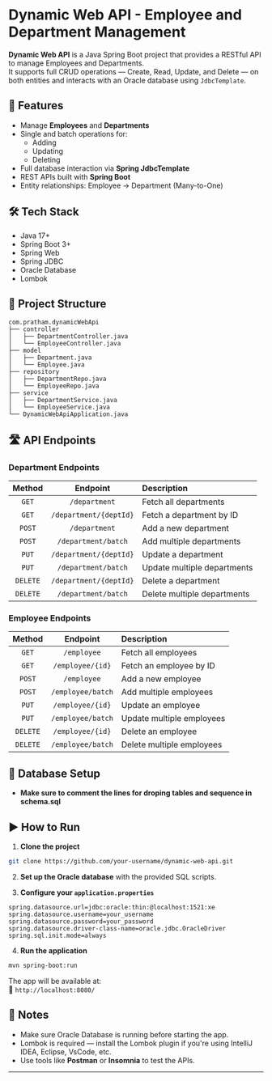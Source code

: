 # Dynamic Web API - Employee and Department Management

**Dynamic Web API** is a Java Spring Boot project that provides a RESTful API to manage Employees and Departments.  
It supports full CRUD operations — Create, Read, Update, and Delete — on both entities and interacts with an Oracle database using `JdbcTemplate`.

## 🚀 Features

- Manage **Employees** and **Departments**
- Single and batch operations for:
  - Adding
  - Updating
  - Deleting
- Full database interaction via **Spring JdbcTemplate**
- REST APIs built with **Spring Boot**
- Entity relationships: Employee → Department (Many-to-One)

## 🛠️ Tech Stack

- Java 17+
- Spring Boot 3+
- Spring Web
- Spring JDBC
- Oracle Database
- Lombok

## 📂 Project Structure

```
com.pratham.dynamicWebApi
├── controller
│   ├── DepartmentController.java
│   └── EmployeeController.java
├── model
│   ├── Department.java
│   └── Employee.java
├── repository
│   ├── DepartmentRepo.java
│   └── EmployeeRepo.java
├── service
│   ├── DepartmentService.java
│   └── EmployeeService.java
└── DynamicWebApiApplication.java
```

## 🛣️ API Endpoints

### Department Endpoints

|  Method  |        Endpoint        | Description                 |
| :------: | :--------------------: | :-------------------------- |
|  `GET`   |     `/department`      | Fetch all departments       |
|  `GET`   | `/department/{deptId}` | Fetch a department by ID    |
|  `POST`  |     `/department`      | Add a new department        |
|  `POST`  |  `/department/batch`   | Add multiple departments    |
|  `PUT`   | `/department/{deptId}` | Update a department         |
|  `PUT`   |  `/department/batch`   | Update multiple departments |
| `DELETE` | `/department/{deptId}` | Delete a department         |
| `DELETE` |  `/department/batch`   | Delete multiple departments |

### Employee Endpoints

|  Method  |     Endpoint      | Description               |
| :------: | :---------------: | :------------------------ |
|  `GET`   |    `/employee`    | Fetch all employees       |
|  `GET`   | `/employee/{id}`  | Fetch an employee by ID   |
|  `POST`  |    `/employee`    | Add a new employee        |
|  `POST`  | `/employee/batch` | Add multiple employees    |
|  `PUT`   | `/employee/{id}`  | Update an employee        |
|  `PUT`   | `/employee/batch` | Update multiple employees |
| `DELETE` | `/employee/{id}`  | Delete an employee        |
| `DELETE` | `/employee/batch` | Delete multiple employees |

## 🧩 Database Setup

- **Make sure to comment the lines for droping tables and sequence in schema.sql**

## ▶️ How to Run

1. **Clone the project**

```bash
git clone https://github.com/your-username/dynamic-web-api.git
```

2. **Set up the Oracle database** with the provided SQL scripts.

3. **Configure your `application.properties`**

```properties
spring.datasource.url=jdbc:oracle:thin:@localhost:1521:xe
spring.datasource.username=your_username
spring.datasource.password=your_password
spring.datasource.driver-class-name=oracle.jdbc.OracleDriver
spring.sql.init.mode=always
```

4. **Run the application**

```bash
mvn spring-boot:run
```

The app will be available at:  
🔗 `http://localhost:8080/`

## 📝 Notes

- Make sure Oracle Database is running before starting the app.
- Lombok is required — install the Lombok plugin if you're using IntelliJ IDEA, Eclipse, VsCode, etc.
- Use tools like **Postman** or **Insomnia** to test the APIs.

---
